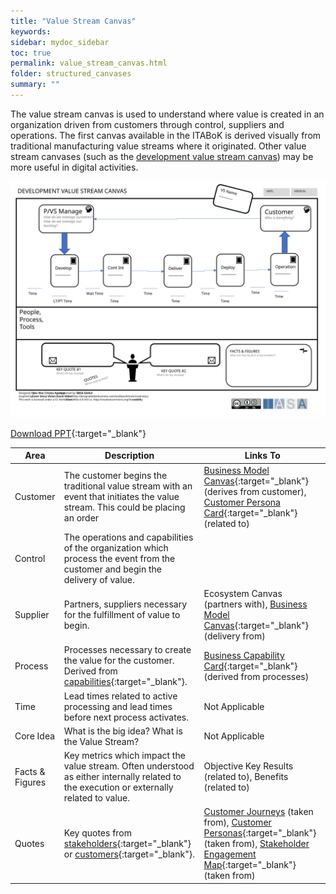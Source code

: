 ```yaml
---
title: "Value Stream Canvas"
keywords: 
sidebar: mydoc_sidebar
toc: true
permalink: value_stream_canvas.html
folder: structured_canvases
summary: ""
---
```


The value stream canvas is used to understand where value is created in an organization driven from customers through control, suppliers and operations. The first canvas available in the ITABoK is derived visually from traditional manufacturing value streams where it originated. Other value stream canvases (such as the [development value stream canvas](https://btabok.iasaglobal.org/value-stream-canvas)) may be more useful in digital activities.

![image001](media/value_stream_canvas001.svg)

[Download PPT](media/ppt/transition_roadmap_canvas.ppt){:target="_blank"}

| Area | Description | Links To |
| --- | --- | --- |
| Customer | The customer begins the traditional value stream with an event that initiates the value stream. This could be placing an order | [Business Model Canvas](business_model_canvas.md){:target="_blank"} (derives from customer), [Customer Persona Card](persona_card.md){:target="_blank"} (related to) |
| Control | The operations and capabilities of the organization which process the event from the customer and begin the delivery of value. |   |
| Supplier | Partners, suppliers necessary for the fulfillment of value to begin. | Ecosystem Canvas (partners with), [Business Model Canvas](business_model_canvas.md){:target="_blank"} (delivery from) |
| Process | Processes necessary to create the value for the customer. Derived from [capabilities](../engagement_model/business_capabilities.md){:target="_blank"}. | [Business Capability Card](capability_card.md){:target="_blank"} (derived from processes) |
| Time | Lead times related to active processing and lead times before next process activates. | Not Applicable |
| Core Idea | What is the big idea? What is the Value Stream? | Not Applicable |
| Facts & Figures | Key metrics which impact the value stream. Often understood as either internally related to the execution or externally related to value. | Objective Key Results (related to), Benefits (related to) |
| Quotes | Key quotes from [stakeholders](../engagement_model/stakeholders.md){:target="_blank"} or [customers](https://btabok.iasaglobal.org/customer-personas/){:target="_blank"}. | [Customer Journeys](customer_journey_map.md) (taken from), [Customer Personas](persona_card.md){:target="_blank"} (taken from), [Stakeholder Engagement Map](stakeholder_engagement_map_card.md){:target="_blank"} (taken from) |